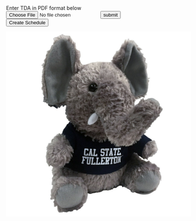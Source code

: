   <body>
            Enter TDA in PDF format below
 <body>
    <form id = "uploadbanner" method = "post" action = "#">
        <input id = "fileupload" type = "file" />
        <input type = "submit" value = "submit" id = "submit" />
  </form>
<button type="button">Create Schedule</button>

![image alt](https://github.com/AlexisM21/AlexisM21.github.io/blob/d164b64cd7bc1bfef0d29c37e0cb338af00e27fd/CPSC%20362.jpg)
